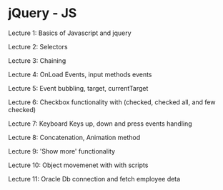 # jQuery - JS 
Lecture 1: Basics of Javascript and jquery

Lecture 2: Selectors

Lecture 3: Chaining

Lecture 4: OnLoad Events, input methods events

Lecture 5: Event bubbling, target, currentTarget

Lecture 6: Checkbox functionality with (checked, checked all, and few checked)

Lecture 7: Keyboard Keys up, down and press events handling

Lecture 8: Concatenation, Animation method

Lecture 9: 'Show more' functionality

Lecture 10: Object movemenet with with scripts

Lecture 11: Oracle Db connection and fetch employee deta
